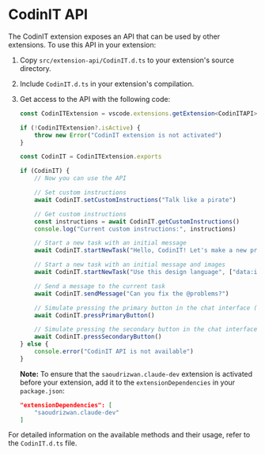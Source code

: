 # CodinIT API

The CodinIT extension exposes an API that can be used by other extensions. To use this API in your extension:

1. Copy `src/extension-api/CodinIT.d.ts` to your extension's source directory.
2. Include `CodinIT.d.ts` in your extension's compilation.
3. Get access to the API with the following code:

    ```ts
    const CodinITExtension = vscode.extensions.getExtension<CodinITAPI>("saoudrizwan.claude-dev")

    if (!CodinITExtension?.isActive) {
    	throw new Error("CodinIT extension is not activated")
    }

    const CodinIT = CodinITExtension.exports

    if (CodinIT) {
    	// Now you can use the API

    	// Set custom instructions
    	await CodinIT.setCustomInstructions("Talk like a pirate")

    	// Get custom instructions
    	const instructions = await CodinIT.getCustomInstructions()
    	console.log("Current custom instructions:", instructions)

    	// Start a new task with an initial message
    	await CodinIT.startNewTask("Hello, CodinIT! Let's make a new project...")

    	// Start a new task with an initial message and images
    	await CodinIT.startNewTask("Use this design language", ["data:image/webp;base64,..."])

    	// Send a message to the current task
    	await CodinIT.sendMessage("Can you fix the @problems?")

    	// Simulate pressing the primary button in the chat interface (e.g. 'Save' or 'Proceed While Running')
    	await CodinIT.pressPrimaryButton()

    	// Simulate pressing the secondary button in the chat interface (e.g. 'Reject')
    	await CodinIT.pressSecondaryButton()
    } else {
    	console.error("CodinIT API is not available")
    }
    ```

    **Note:** To ensure that the `saoudrizwan.claude-dev` extension is activated before your extension, add it to the `extensionDependencies` in your `package.json`:

    ```json
    "extensionDependencies": [
        "saoudrizwan.claude-dev"
    ]
    ```

For detailed information on the available methods and their usage, refer to the `CodinIT.d.ts` file.
